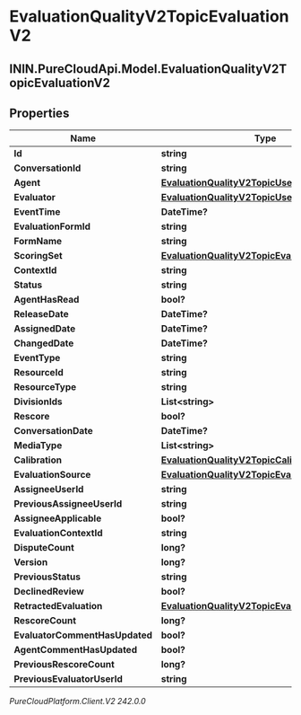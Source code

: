 # EvaluationQualityV2TopicEvaluationV2

## ININ.PureCloudApi.Model.EvaluationQualityV2TopicEvaluationV2

## Properties

|Name | Type | Description | Notes|
|------------ | ------------- | ------------- | -------------|
| **Id** | **string** |  | [optional] |
| **ConversationId** | **string** |  | [optional] |
| **Agent** | [**EvaluationQualityV2TopicUser**](EvaluationQualityV2TopicUser) |  | [optional] |
| **Evaluator** | [**EvaluationQualityV2TopicUser**](EvaluationQualityV2TopicUser) |  | [optional] |
| **EventTime** | **DateTime?** |  | [optional] |
| **EvaluationFormId** | **string** |  | [optional] |
| **FormName** | **string** |  | [optional] |
| **ScoringSet** | [**EvaluationQualityV2TopicEvaluationScoringSet**](EvaluationQualityV2TopicEvaluationScoringSet) |  | [optional] |
| **ContextId** | **string** |  | [optional] |
| **Status** | **string** |  | [optional] |
| **AgentHasRead** | **bool?** |  | [optional] |
| **ReleaseDate** | **DateTime?** |  | [optional] |
| **AssignedDate** | **DateTime?** |  | [optional] |
| **ChangedDate** | **DateTime?** |  | [optional] |
| **EventType** | **string** |  | [optional] |
| **ResourceId** | **string** |  | [optional] |
| **ResourceType** | **string** |  | [optional] |
| **DivisionIds** | **List&lt;string&gt;** |  | [optional] |
| **Rescore** | **bool?** |  | [optional] |
| **ConversationDate** | **DateTime?** |  | [optional] |
| **MediaType** | **List&lt;string&gt;** |  | [optional] |
| **Calibration** | [**EvaluationQualityV2TopicCalibration**](EvaluationQualityV2TopicCalibration) |  | [optional] |
| **EvaluationSource** | [**EvaluationQualityV2TopicEvaluationSource**](EvaluationQualityV2TopicEvaluationSource) |  | [optional] |
| **AssigneeUserId** | **string** |  | [optional] |
| **PreviousAssigneeUserId** | **string** |  | [optional] |
| **AssigneeApplicable** | **bool?** |  | [optional] |
| **EvaluationContextId** | **string** |  | [optional] |
| **DisputeCount** | **long?** |  | [optional] |
| **Version** | **long?** |  | [optional] |
| **PreviousStatus** | **string** |  | [optional] |
| **DeclinedReview** | **bool?** |  | [optional] |
| **RetractedEvaluation** | [**EvaluationQualityV2TopicEvaluationReference**](EvaluationQualityV2TopicEvaluationReference) |  | [optional] |
| **RescoreCount** | **long?** |  | [optional] |
| **EvaluatorCommentHasUpdated** | **bool?** |  | [optional] |
| **AgentCommentHasUpdated** | **bool?** |  | [optional] |
| **PreviousRescoreCount** | **long?** |  | [optional] |
| **PreviousEvaluatorUserId** | **string** |  | [optional] |



_PureCloudPlatform.Client.V2 242.0.0_
